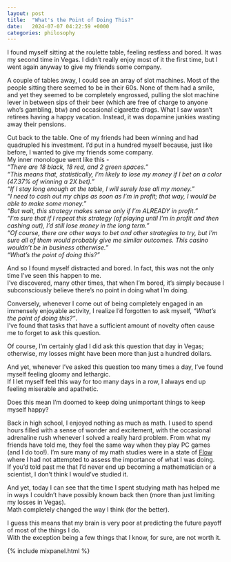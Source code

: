```yaml
---
layout: post
title:  "What's the Point of Doing This?"
date:   2024-07-07 04:22:59 +0000
categories: philosophy
---
```

I found myself sitting at the roulette table, feeling restless and bored. It was my second time in Vegas. I didn’t really enjoy most of it the first time, but I went again anyway to give my friends some company.

A couple of tables away, I could see an array of slot machines. Most of the people sitting there seemed to be in their 60s. None of them had a smile, and yet they seemed to be completely engrossed, pulling the slot machine lever in between sips of their beer (which are free of charge to anyone who’s gambling, btw) and occasional cigarette drags. What I saw wasn’t retirees having a happy vacation. Instead, it was dopamine junkies wasting away their pensions.

Cut back to the table. One of my friends had been winning and had quadrupled his investment. I’d put in a hundred myself because, just like before, I wanted to give my friends some company.\
My inner monologue went like this - \
*“There are 18 black, 18 red, and 2 green spaces.”*\
*“This means that, statistically, I’m likely to lose my money if I bet on a color (47.37% of winning a 2X bet).”*\
*“If I stay long enough at the table, I will surely lose all my money.”*\
*“I need to cash out my chips as soon as I’m in profit; that way, I would be able to make some money.”*\
*“But wait, this strategy makes sense only if I’m ALREADY in profit.”*\
*“I’m sure that if I repeat this strategy (of playing until I’m in profit and then cashing out), I’d still lose money in the long term.”*\
*“Of course, there are other ways to bet and other strategies to try, but I’m sure all of them would probably give me similar outcomes. This casino wouldn’t be in business otherwise.”*\
*“What’s the point of doing this?”*

And so I found myself distracted and bored. In fact, this was not the only time I’ve seen this happen to me. \
I’ve discovered, many other times, that when I’m bored, it’s simply because I subconsciously believe there’s no point in doing what I’m doing.

Conversely, whenever I come out of being completely engaged in an immensely enjoyable activity, I realize I’d forgotten to ask myself, *“What’s the point of doing this?”*.\
I’ve found that tasks that have a sufficient amount of novelty often cause me to forget to ask this question.

Of course, I’m certainly glad I did ask this question that day in Vegas; otherwise, my losses might have been more than just a hundred dollars.

And yet, whenever I’ve asked this question too many times a day, I’ve found myself feeling gloomy and lethargic. \
If I let myself feel this way for too many days in a row, I always end up feeling miserable and apathetic.

Does this mean I’m doomed to keep doing unimportant things to keep myself happy?

Back in high school, I enjoyed nothing as much as math. I used to spend hours filled with a sense of wonder and excitement, with the occasional adrenaline rush whenever I solved a really hard problem. From what my friends have told me, they feel the same way when they play PC games (and I do too!). I’m sure many of my math studies were in a state of [Flow](https://en.wikipedia.org/wiki/Flow_(psychology)) where I had not attempted to assess the importance of what I was doing.\
If you’d told past me that I’d never end up becoming a mathematician or a scientist, I don’t think I would’ve studied it.

And yet, today I can see that the time I spent studying math has helped me in ways I couldn’t have possibly known back then (more than just limiting my losses in Vegas).\
Math completely changed the way I think (for the better).

I guess this means that my brain is very poor at predicting the future payoff of most of the things I do.\
With the exception being a few things that I know, for sure, are not worth it.




{% include mixpanel.html %}
